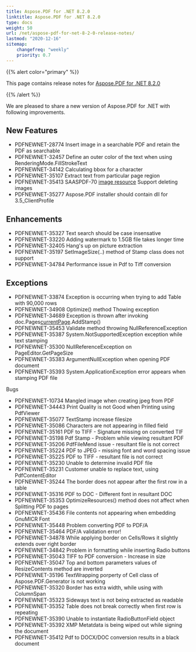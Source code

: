 ```yaml
---
title: Aspose.PDF for .NET 8.2.0
linktitle: Aspose.PDF for .NET 8.2.0 
type: docs
weight: 50
url: /net/aspose-pdf-for-net-8-2-0-release-notes/
lastmod: "2020-12-16"
sitemap:
    changefreq: "weekly"
    priority: 0.7
---
```


{{% alert color="primary" %}} 

This page contains release notes for [Aspose.PDF for .NET 8.2.0](http://www.aspose.com/downloads/pdf/net/new-releases/aspose.pdf-for-.net-8.2.0/)

{{% /alert %}} 

We are pleased to share a new version of Aspose.PDF for .NET with following improvements.
## **New Features**
- PDFNEWNET-28774 Insert image in a searchable PDF and retain the PDF as searchable
- PDFNEWNET-32457 Define an outer color of the text when using RenderingMode.FillStrokeText
- PDFNEWNET-34142 Calculating bbox for a character
- PDFNEWNET-35107 Extract text from particular page region
- PDFNEWNET-35413 SAASPDF-70 [image resource](/pages/createpage.action?spaceKey=pdfnet&title=image+resource&linkCreation=true&fromPageId=7120597) Support deleting images
- PDFNEWNET-35277 Aspose.PDF installer should contain dll for 3.5_ClientProfile
## **Enhancements**
- PDFNEWNET-35327 Text search should be case insensative
- PDFNEWNET-33220 Adding watermark to 1.5GB file takes longer time
- PDFNEWNET-32405 Hang's up on picture extraction
- PDFNEWNET-35197 SetImageSize(..) method of Stamp class does not support
- PDFNEWNET-34784 Performance issue in Pdf to Tiff conversion
## **Exceptions**
- PDFNEWNET-33874 Exception is occurring when trying to add Table with 90,000 rows
- PDFNEWNET-34908 Optimize() method Thowing exception
- PDFNEWNET-34689 Exception is thrown after invoking doc.Pages[currentPage](/pages/createpage.action?spaceKey=pdfnet&title=currentPage&linkCreation=true&fromPageId=7120597).AddStamp()
- PDFNEWNET-35453 Validate method throwing NullReferenceException
- PDFNEWNET-35387 System.NotSupportedException exception while text stamping
- PDFNEWNET-35300 NullReferenceException on PageEditor.GetPageSize
- PDFNEWNET-35383 ArgumentNullException when opening PDF document
- PDFNEWNET-35393 System.ApplicationException error appears when stamping PDF file

Bugs

- PDFNEWNET-10734 Mangled image when creating jpeg from PDF
- PDFNEWNET-34443 Print Quality is not Good when Printing using PdfViewer
- PDFNEWNET-35077 TextStamp increase filesize
- PDFNEWNET-35086 Characters are not appearing in filled field
- PDFNEWNET-35161 PDF to TIFF - Signature missing on converted TIF
- PDFNEWNET-35198 Pdf Stamp - Problem while viewing resultant PDF
- PDFNEWNET-35206 PdfFileMend issue - resultant file is not correct
- PDFNEWNET-35224 PDF to JPEG - missing font and word spacing issue
- PDFNEWNET-35225 PDF to TIFF - resultant file is not correct
- PDFNEWNET-35230 Unable to determine invalid PDF file
- PDFNEWNET-35231 Customer unable to replace text, using PdfContentEditor
- PDFNEWNET-35244 The border does not appear after the first row in a table
- PDFNEWNET-35316 PDF to DOC - Different font in resultant DOC
- PDFNEWNET-35353 OptimizeResources() method does not affect when Splitting PDF to pages
- PDFNEWNET-35436 File contents not appearing when embedding GnuMICR Font
- PDFNEWNET-35448 Problem converting PDF to PDF/A
- PDFNEWNET-35464 PDF/A validation error!
- PDFNEWNET-34878 While applying border on Cells/Rows it slightly extends over right border
- PDFNEWNET-34842 Problem in formatting while inserting Radio buttons
- PDFNEWNET-35043 TIFF to PDF conversion - Increase in size
- PDFNEWNET-35047 Top and bottom parameters values of ResizeContents method are inverted
- PDFNEWNET-35196 TextWrapping porperty of Cell class of Aspose.PDF.Generator is not working
- PDFNEWNET-35320 Border has extra width, while using with ColumnSpan
- PDFNEWNET-35323 Sideways text is not being extracted as readable
- PDFNEWNET-35352 Table does not break correctly when first row is repeating
- PDFNEWNET-35390 Unable to instantiate RadioButtonField object
- PDFNEWNET-35392 XMP Metatdata is being wiped out while signing the document
- PDFNEWNET-35412 Pdf to DOCX/DOC conversion results in a black document
